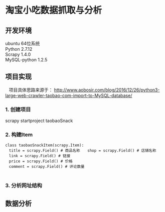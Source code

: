 # 淘宝小吃数据抓取与分析

## 开发环境  
ubuntu 64位系统  
Python 2.7.12  
Scrapy 1.4.0  
MySQL-python 1.2.5

## 项目实现

    项目具体思路来源于： http://www.aobosir.com/blog/2016/12/26/python3-large-web-crawler-taobao-com-import-to-MySQL-database/
 
### 1. 创建项目  
scrapy startproject taobaoSnack
### 2. 构建Item  
`class taobaoSnackItem(scrapy.Item):`  
    `title = scrapy.Field() # 商品名称`     
    `shop = scrapy.Field() # 店铺名称`      
    `link = scrapy.Field() # 链接`  
    `price = scrapy.Field() # 价格`  
    `comment = scrapy.Field() # 评论数量`  
          
### 3. 分析网址结构


## 数据分析
